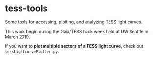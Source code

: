 # tess-tools
Some tools for accessing, plotting, and analyzing TESS light curves.

This work begin during the Gaia/TESS hack week held at UW Seattle in March 2019.

If you want to **plot multiple sectors of a TESS light curve**, check out `tessLightcurvePlotter.py`.
